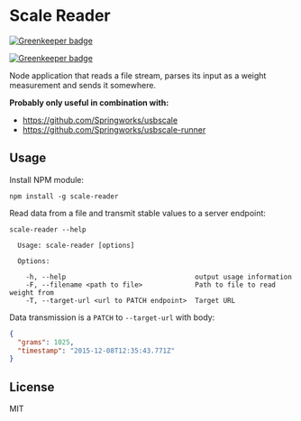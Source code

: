 # Scale Reader

[![Greenkeeper badge](https://badges.greenkeeper.io/Springworks/node-scale-reader.svg)](https://greenkeeper.io/)

[![Greenkeeper badge](https://badges.greenkeeper.io/Springworks/node-scale-reader.svg)](https://greenkeeper.io/)

Node application that reads a file stream, parses its input as a weight measurement and sends it somewhere.

**Probably only useful in combination with:**
- https://github.com/Springworks/usbscale
- https://github.com/Springworks/usbscale-runner

## Usage

Install NPM module:
```
npm install -g scale-reader
```

Read data from a file and transmit stable values to a server endpoint:
```
scale-reader --help

  Usage: scale-reader [options]

  Options:

    -h, --help                                output usage information
    -F, --filename <path to file>             Path to file to read weight from
    -T, --target-url <url to PATCH endpoint>  Target URL
```

Data transmission is a `PATCH` to `--target-url` with body:
```json
{
  "grams": 1025,
  "timestamp": "2015-12-08T12:35:43.771Z"
}
```

## License
MIT
